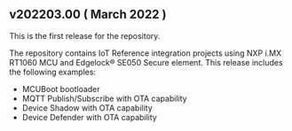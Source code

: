 ## v202203.00 ( March 2022 )

This is the first release for the repository.

The repository contains IoT Reference integration projects using NXP i.MX RT1060 MCU and Edgelock® SE050 Secure element. This release includes the following examples:
* MCUBoot bootloader
* MQTT Publish/Subscribe with OTA capability
* Device Shadow with OTA capability
* Device Defender with OTA capability
